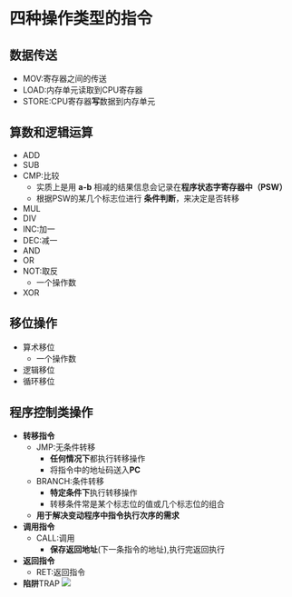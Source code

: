 # 四种操作类型的指令
## 数据传送
- MOV:寄存器之间的传送
- LOAD:内存单元读取到CPU寄存器
- STORE:CPU寄存器**写**数据到内存单元
## 算数和逻辑运算
- ADD
- SUB
- CMP:比较
	- 实质上是用 **a-b** 相减的结果信息会记录在**程序状态字寄存器中（PSW）** 
	- 根据PSW的某几个标志位进行 **条件判断**，来决定是否转移
- MUL
- DIV
- INC:加一
- DEC:减一
- AND
- OR
- NOT:取反
	- 一个操作数
- XOR
## 移位操作
- 算术移位
	- 一个操作数
- 逻辑移位
- 循环移位
## 程序控制类操作
- **转移指令**
	- JMP:无条件转移
		- **任何情况下**都执行转移操作
		- 将指令中的地址码送入**PC**
	- BRANCH:条件转移
		- **特定条件下**执行转移操作
		- 转移条件常是某个标志位的值或几个标志位的组合
	- **用于解决变动程序中指令执行次序的需求**
- **调用指令**
	- CALL:调用
		- **保存返回地址**(下一条指令的地址),执行完返回执行
- **返回指令**
	- RET:返回指令
- **陷阱**TRAP
![](Pasted%20image%2020220913235204.png)